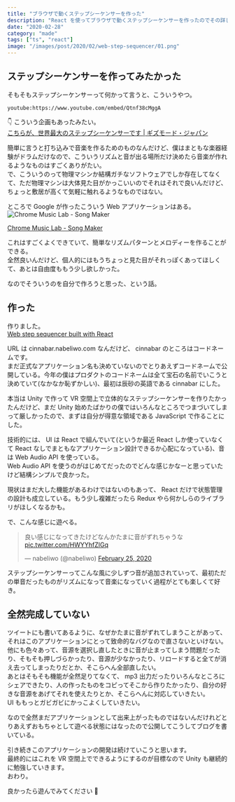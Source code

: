 ```yaml
---
title: "ブラウザで動くステップシーケンサーを作った"
description: "React を使ってブラウザで動くステップシーケンサーを作ったのでその詳しい話。"
date: "2020-02-28"
category: "made"
tags: ["ts", "react"]
image: "/images/post/2020/02/web-step-sequencer/01.png"
---
```


## ステップシーケンサーを作ってみたかった

そもそもステップシーケンサーって何かって言うと、こういうやつ。

`youtube:https://www.youtube.com/embed/Qtnf38cMggA`

:point_down: こういう企画もあったみたい。  
[こちらが、世界最大のステップシーケンサーです | ギズモード・ジャパン](https://www.gizmodo.jp/2018/10/the-biggest-step-sequencer-in-the-world.html)

簡単に言うと打ち込みで音楽を作るためのものなんだけど、僕はまともな楽器経験がドラムだけなので、こういうリズムと音が出る場所だけ決めたら音楽が作れるようなものはすごくありがたい。  
で、こういうのって物理マシンか結構ガチなソフトウェアでしか存在してなくて、ただ物理マシンは大体見た目がかっこいいのでそれはそれで良いんだけど、ちょっと敷居が高くて気軽に触れるようなものではない。

ところで Google が作ったこういう Web アプリケーションはある。  
![Chrome Music Lab - Song Maker](/images/post/2020/02/web-step-sequencer/02.png "Chrome Music Lab - Song Maker")

[Chrome Music Lab - Song Maker](https://musiclab.chromeexperiments.com/Song-Maker/)

これはすごくよくできていて、簡単なリズムパターンとメロディーを作ることができる。  
全然良いんだけど、個人的にはもうちょっと見た目がそれっぽくあってほしくて、あとは自由度ももう少し欲しかった。

なのでそういうのを自分で作ろうと思った、という話。

## 作った

作りました。  
[Web step sequencer built with React](https://cinnabar.nabeliwo.com/)

URL は cinnabar.nabeliwo.com なんだけど、 cinnabar のところはコードネームです。  
まだ正式なアプリケーション名も決めていないのでとりあえずコードネームで公開している。今年の僕はプロダクトのコードネームは全て宝石の名前でいこうと決めていて(なかなか恥ずかしい)、最初は辰砂の英語である cinnabar にした。

本当は Unity で作って VR 空間上で立体的なステップシーケンサーを作りたかったんだけど、まだ Unity 始めたばかりの僕ではいろんなところでつまづいてしまって厳しかったので、まずは自分が得意な領域である JavaScript で作ることにした。

技術的には、 UI は React で組んでいて(というか最近 React しか使っていなくて React なしでまともなアプリケーション設計できるか心配になっている)、音は Web Audio API を使っている。  
Web Audio API を使うのがはじめてだったのでどんな感じかなーと思っていたけど結構シンプルで良かった。

現状はまだ大した機能があるわけではないのもあって、 React だけで状態管理の設計も成立している。もう少し複雑だったら Redux やら何かしらのライブラリがほしくなるかも。

で、こんな感じに遊べる。

<blockquote class="twitter-tweet"><p lang="ja" dir="ltr">良い感じになってきたけどなんかたまに音がずれちゃうな <a href="https://t.co/HWYYhfZIGq">pic.twitter.com/HWYYhfZIGq</a></p>&mdash; nabeliwo (@nabeliwo) <a href="https://twitter.com/nabeliwo/status/1232342158276841475?ref_src=twsrc%5Etfw">February 25, 2020</a></blockquote> <script async src="https://platform.twitter.com/widgets.js" charset="utf-8"></script>

ステップシーケンサーってこんな風に少しずつ音が追加されていって、最初ただの単音だったものがリズムになって音楽になっていく過程がとても楽しくて好き。

## 全然完成していない

ツイートにも書いてあるように、なぜかたまに音がずれてしまうことがあって、それはこのアプリケーションにとって致命的なバグなので直さないといけない。  
他にも色々あって、音源を選択し直したときに音が止まってしまう問題だったり、そもそも押しづらかったり、音源が少なかったり、リロードすると全てが消え去ってしまったりだとか、そこらへん全部直したい。  
あとはそもそも機能が全然足りてなくて、 mp3 出力だったりいろんなところにシェアできたり、人の作ったものをコピってそこから作りたかったり、自分の好きな音源をあげてそれを使えたりとか、そこらへんに対応していきたい。  
UI ももっとガビガビにかっこよくしていきたい。

なので全然まだアプリケーションとして出来上がったものではないんだけれどとりあえずおもちゃとして遊べる状態にはなったので公開してこうしてブログを書いている。

引き続きこのアプリケーションの開発は続けていこうと思います。  
最終的にはこれを VR 空間上でできるようにするのが目標なので Unity も継続的に勉強していきます。  
おわり。

良かったら遊んでみてください :pray:
